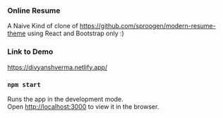 ### Online Resume
A Naive Kind of clone of https://github.com/sproogen/modern-resume-theme using React and Bootstrap only :) 

### Link to Demo
https://divyanshverma.netlify.app/



### `npm start`

Runs the app in the development mode.\
Open [http://localhost:3000](http://localhost:3000) to view it in the browser.
